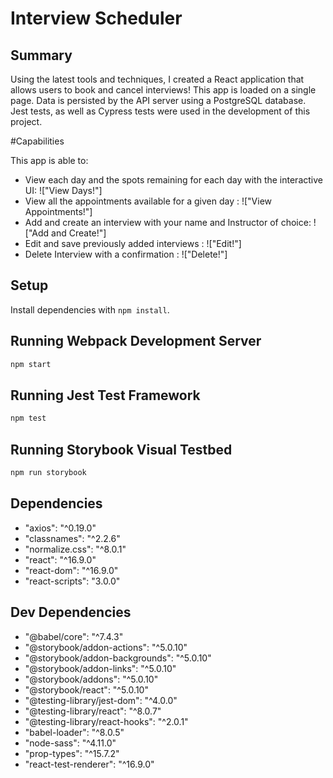 # Interview Scheduler

## Summary

Using the latest tools and techniques, I created a React application that allows users to book and cancel interviews! This app is loaded on a single page. Data is persisted by the API server using a PostgreSQL database. Jest tests, as well as Cypress tests were used in the development of this project.


#Capabilities

This app is able to:

- View each day and the spots remaining for each day with the interactive UI:
!["View Days!"]
- View all the appointments available for a given day :
!["View Appointments!"]
- Add and create an interview with your name and Instructor of choice:
!["Add and Create!"]
- Edit and save previously added interviews :
!["Edit!"]
- Delete Interview with a confirmation :
!["Delete!"]

## Setup

Install dependencies with `npm install`.

## Running Webpack Development Server

```sh
npm start
```

## Running Jest Test Framework

```sh
npm test
```

## Running Storybook Visual Testbed

```sh
npm run storybook
```

## Dependencies
- "axios": "^0.19.0"
- "classnames": "^2.2.6"
- "normalize.css": "^8.0.1"
- "react": "^16.9.0"
- "react-dom": "^16.9.0"
- "react-scripts": "3.0.0"

## Dev Dependencies

- "@babel/core": "^7.4.3"
- "@storybook/addon-actions": "^5.0.10"
- "@storybook/addon-backgrounds": "^5.0.10"
- "@storybook/addon-links": "^5.0.10"
- "@storybook/addons": "^5.0.10"
- "@storybook/react": "^5.0.10"
- "@testing-library/jest-dom": "^4.0.0"
- "@testing-library/react": "^8.0.7"
- "@testing-library/react-hooks": "^2.0.1"
- "babel-loader": "^8.0.5"
- "node-sass": "^4.11.0"
- "prop-types": "^15.7.2"
- "react-test-renderer": "^16.9.0"

